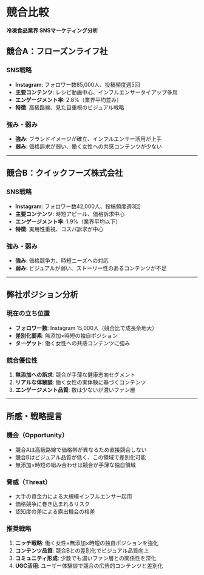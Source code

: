 # 競合比較
**冷凍食品業界 SNSマーケティング分析**

## 競合A：フローズンライフ社
### SNS戦略
- **Instagram**: フォロワー数85,000人、投稿頻度週5回
- **主要コンテンツ**: レシピ動画中心、インフルエンサータイアップ多用
- **エンゲージメント率**: 2.8%（業界平均並み）
- **特徴**: 高級路線、見た目重視のビジュアル戦略

### 強み・弱み
- **強み**: ブランドイメージが確立、インフルエンサー活用が上手
- **弱み**: 価格訴求が弱い、働く女性への共感コンテンツが少ない

---

## 競合B：クイックフーズ株式会社  
### SNS戦略
- **Instagram**: フォロワー数42,000人、投稿頻度週3回
- **主要コンテンツ**: 時短アピール、価格訴求中心
- **エンゲージメント率**: 1.9%（業界平均以下）
- **特徴**: 実用性重視、コスパ訴求が中心

### 強み・弱み
- **強み**: 価格競争力、時短ニーズへの対応
- **弱み**: ビジュアルが弱い、ストーリー性のあるコンテンツが不足

---

## 弊社ポジション分析

### 現在の立ち位置
- **フォロワー数**: Instagram 15,000人（競合比で成長余地大）
- **差別化要素**: 無添加×時短の独自ポジション
- **ターゲット**: 働く女性への共感コンテンツに強み

### 競合優位性
1. **無添加への訴求**: 競合が手薄な健康志向セグメント
2. **リアルな体験談**: 働く女性の実体験に基づくコンテンツ
3. **エンゲージメント品質**: 数は少ないが濃いファン層

---

## 所感・戦略提言

### 機会（Opportunity）
- 競合Aは高級路線で価格帯が異なるため直接競合しない
- 競合Bはビジュアル品質が低く、この領域で差別化可能
- 無添加×時短の組み合わせは競合が手薄な独自領域

### 脅威（Threat）  
- 大手の資金力による大規模インフルエンサー起用
- 価格競争に巻き込まれるリスク
- 認知度の差による露出機会の格差

### 推奨戦略
1. **ニッチ戦略**: 働く女性×無添加×時短の独自ポジションを強化
2. **コンテンツ品質**: 競合Bとの差別化でビジュアル品質向上
3. **コミュニティ形成**: 少数でも濃いファン層との関係性を深化
4. **UGC活用**: ユーザー体験談で競合の広告的コンテンツと差別化
